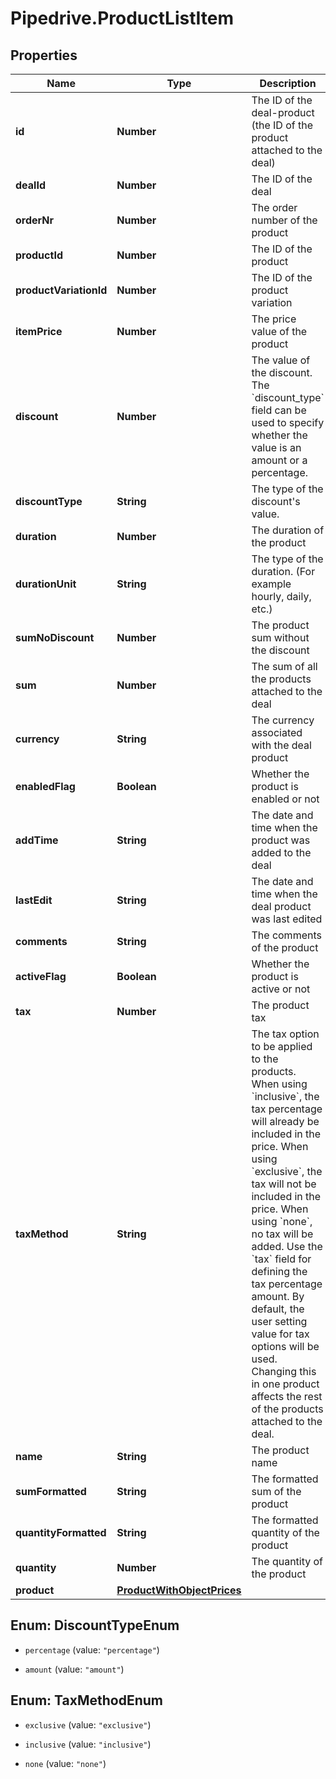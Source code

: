 # Pipedrive.ProductListItem

## Properties

Name | Type | Description | Notes
------------ | ------------- | ------------- | -------------
**id** | **Number** | The ID of the deal-product (the ID of the product attached to the deal) | [optional] 
**dealId** | **Number** | The ID of the deal | [optional] 
**orderNr** | **Number** | The order number of the product | [optional] 
**productId** | **Number** | The ID of the product | [optional] 
**productVariationId** | **Number** | The ID of the product variation | [optional] 
**itemPrice** | **Number** | The price value of the product | [optional] 
**discount** | **Number** | The value of the discount. The &#x60;discount_type&#x60; field can be used to specify whether the value is an amount or a percentage. | [optional] [default to 0]
**discountType** | **String** | The type of the discount&#39;s value. | [optional] [default to &#39;percentage&#39;]
**duration** | **Number** | The duration of the product | [optional] 
**durationUnit** | **String** | The type of the duration. (For example hourly, daily, etc.) | [optional] 
**sumNoDiscount** | **Number** | The product sum without the discount | [optional] 
**sum** | **Number** | The sum of all the products attached to the deal | [optional] 
**currency** | **String** | The currency associated with the deal product | [optional] 
**enabledFlag** | **Boolean** | Whether the product is enabled or not | [optional] 
**addTime** | **String** | The date and time when the product was added to the deal | [optional] 
**lastEdit** | **String** | The date and time when the deal product was last edited | [optional] 
**comments** | **String** | The comments of the product | [optional] 
**activeFlag** | **Boolean** | Whether the product is active or not | [optional] 
**tax** | **Number** | The product tax | [optional] 
**taxMethod** | **String** | The tax option to be applied to the products. When using &#x60;inclusive&#x60;, the tax percentage will already be included in the price. When using &#x60;exclusive&#x60;, the tax will not be included in the price. When using &#x60;none&#x60;, no tax will be added. Use the &#x60;tax&#x60; field for defining the tax percentage amount. By default, the user setting value for tax options will be used. Changing this in one product affects the rest of the products attached to the deal. | [optional] 
**name** | **String** | The product name | [optional] 
**sumFormatted** | **String** | The formatted sum of the product | [optional] 
**quantityFormatted** | **String** | The formatted quantity of the product | [optional] 
**quantity** | **Number** | The quantity of the product | [optional] 
**product** | [**ProductWithObjectPrices**](ProductWithObjectPrices.md) |  | [optional] 



## Enum: DiscountTypeEnum


* `percentage` (value: `"percentage"`)

* `amount` (value: `"amount"`)





## Enum: TaxMethodEnum


* `exclusive` (value: `"exclusive"`)

* `inclusive` (value: `"inclusive"`)

* `none` (value: `"none"`)




